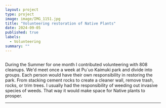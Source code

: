 ```yaml
---
layout: project
type: project
image: image/IMG_1151.jpg
title: "Volunteering restoration of Native Plants"
date: 2024-09-05
published: true
labels:
  - Volunteering
summary: ""
---
```


<img class="image/IMG_1152.jpg">

During the Summer for one month I contributed volunteering with 808 cleanups. 
We'd meet once a week at Pu`uo Kaimuki park and divide into groups. Each person would have their own responsibility in restoring the park. From stacking cement rocks to create a cleaner wall, remove trash, rocks, or trim trees. I usually had the responsibility of weeding out invasive species of weeds. That way it would make space for Native plants to prosper. 
<hr>

<pre>


